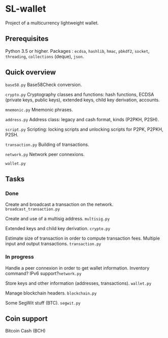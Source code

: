 SL-wallet
=========

Project of a multicurrency lightweight wallet.

## Prerequisites

Python 3.5 or higher. Packages : `ecdsa`, `hashlib`, `hmac`, `pbkdf2`, `socket`, `threading`, `collections` (deque), `json`.

## Quick overview

`base58.py`  Base58Check conversion.

`crypto.py`  Cryptography classes and functions: hash functions, ECDSA (private keys, public keys), extended keys, child key derivation, accounts.

`mnemonic.py` Mnemonic phrases.

`address.py`  Address class: legacy and cash format, kinds (P2PKH, P2SH).

`script.py`  Scripting: locking scripts and unlocking scripts for P2PK, P2PKH, P2SH.

`transaction.py`  Building of transactions.

`network.py`  Network peer connexions.

`wallet.py`

## Tasks

### Done

Create and broadcast a transaction on the network. `broadcast_transaction.py`

Create and use of a multisig address. `multisig.py`

Extended keys and child key derivation. `crypto.py`

Estimate size of transaction in order to compute transaction fees. Multiple input and output transactions. `transaction.py`

### In progress

Handle a peer connexion in order to get wallet information. Inventory command? IPv6 support?`network.py`

Store keys and other information (addresses, transactions). `wallet.py`

Manage blockchain headers. `blockchain.py`

Some SegWit stuff (BTC). `segwit.py`



## Coin support

Bitcoin Cash (BCH)